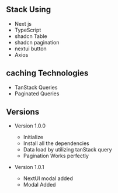 ## Stack Using

- Next js
- TypeScript
- shadcn Table
- shadcn pagination
- nextui button
- Axios

## caching Technologies

- TanStack Queries
- Paginated Queries

## Versions

- Version 1.0.0

  - Initialize
  - Install all the dependencies
  - Data load by utilizing tanStack query
  - Pagination Works perfectly

- Version 1.0.1

  - NextUI modal added
  - Modal Added

